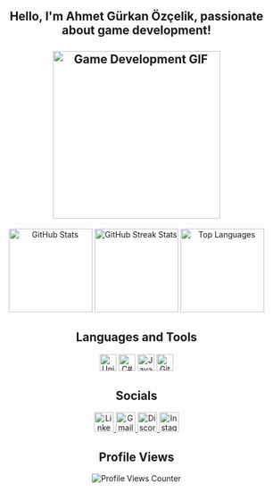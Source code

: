 <h2 align="center">
  Hello, I'm Ahmet Gürkan Özçelik, passionate about game development!<br><br>
  <img align="center" height="300" src="https://media.giphy.com/media/3oEjI1erPMTMBFmNHi/giphy.gif" alt="Game Development GIF"/>
</h2>

<div align="center">
  <img src="https://github-readme-stats.vercel.app/api?username=ahmetgozcelik&show_icons=true&include_all_commits=true&count_private=true&theme=dracula" alt="GitHub Stats" height="150" />
  <img src="https://github-readme-streak-stats.herokuapp.com/?user=ahmetgozcelik&theme=dracula" alt="GitHub Streak Stats" height="150" />
  <img src="https://github-readme-stats.vercel.app/api/top-langs/?username=ahmetgozcelik&layout=compact&theme=dracula" alt="Top Languages" height="150" />
</div>

<h2 align="center">Languages and Tools</h2>
<div align="center">
  <img src="https://cdn.jsdelivr.net/gh/devicons/devicon/icons/unity/unity-original.svg" alt="Unity Logo" height="30" />
  <img src="https://cdn.jsdelivr.net/gh/devicons/devicon/icons/csharp/csharp-original.svg" alt="C# Logo" height="30" />
  <img src="https://cdn.jsdelivr.net/gh/devicons/devicon/icons/javascript/javascript-original.svg" alt="JavaScript Logo" height="30" />
  <img src="https://cdn.jsdelivr.net/gh/devicons/devicon/icons/git/git-original.svg" alt="Git Logo" height="30" />
</div>

<h2 align="center">Socials</h2>
<div align="center">
  <a href="https://www.linkedin.com/in/ahmet-gurkan-ozcelik/" target="_blank">
    <img src="https://img.shields.io/badge/LinkedIn-blue?style=for-the-badge&logo=linkedin&labelColor=blue" alt="LinkedIn Badge" height="35" />
  </a>
  <a href="mailto:ahmetgozcelik@gmail.com" target="_blank">
    <img src="https://img.shields.io/badge/Gmail-D14836?style=for-the-badge&logo=gmail&logoColor=white" alt="Gmail Badge" height="35" />
  </a>
  <a href="https://discordapp.com/users/401279762632409088" target="_blank">
    <img src="https://img.shields.io/badge/Discord-7289DA?style=for-the-badge&logo=discord&logoColor=white" alt="Discord Badge" height="35" />
  </a>
  <a href="https://www.instagram.com/ahmetgozcelik/" target="_blank">
    <img src="https://img.shields.io/badge/Instagram-E4405F?style=for-the-badge&logo=instagram&logoColor=white" alt="Instagram Badge" height="35" />
  </a>
</div>


<div align="center">
  <h2>Profile Views</h2>
  <img src="https://komarev.com/ghpvc/?username=ahmedgozcelik&style=flat-square" alt="Profile Views Counter" />
</div>
